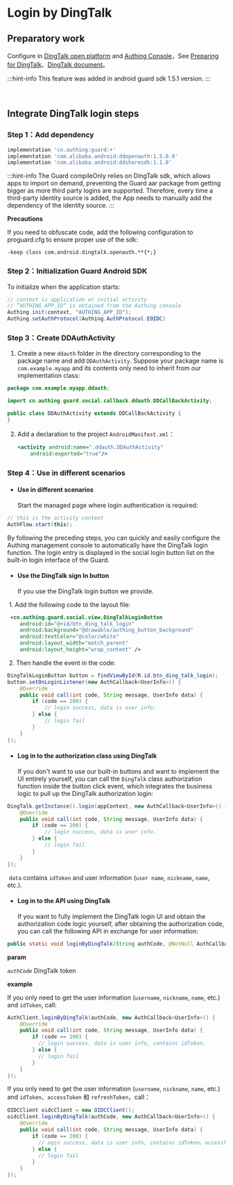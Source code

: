 # Login by DingTalk

<LastUpdated/>

## Preparatory work

Configure in [DingTalk open platform](https://open.dingtalk.com/) and [Authing Console](https://authing.cn/)，See [Preparing for  DingTalk](../../../guides/connections/enterprise/dingtalk-mobile/README.md)、[DingTalk document](https://open.dingtalk.com/document/orgapp/android-platform-application-authorization-login-access)。

:::hint-info
This feature was added in android guard sdk 1.5.1 version.
:::

<br>

## Integrate DingTalk login steps

### Step 1：Add dependency

```groovy
implementation 'cn.authing:guard:+'
implementation 'com.alibaba.android:ddopenauth:1.5.0.8'
implementation 'com.alibaba.android:ddsharesdk:1.1.0'
```

:::hint-info
The Guard compileOnly relies on DingTalk sdk, which allows apps to import on demand, preventing the Guard aar package from getting bigger as more third party logins are supported. Therefore, every time a third-party identity source is added, the App needs to manually add the dependency of the identity source.
:::

**Precautions**

If you need to obfuscate code, add the following configuration to proguard.cfg to ensure proper use of the sdk:

```
-keep class com.android.dingtalk.openauth.**{*;}
```

### Step 2：Initialization Guard Android SDK

To initialize when the application starts:

```java
// context is application or initial activity
// ”AUTHING_APP_ID“ is obtained from the Authing console
Authing.init(context, "AUTHING_APP_ID");
Authing.setAuthProtocol(Authing.AuthProtocol.EOIDC)
```

### Step 3：Create DDAuthActivity

1. Create a new `ddauth` folder in the directory corresponding to the package name and add `DDAuthActivity`. Suppose your package name is `com.example.myapp` and its contents only need to inherit from our implementation class:

```java
package com.example.myapp.ddauth;

import cn.authing.guard.social.callback.ddauth.DDCallBackActivity;

public class DDAuthActivity extends DDCallBackActivity {
}
```

2. Add a declaration to the project `AndroidManifest.xml`：

   ```xml
   <activity android:name=".ddauth.DDAuthActivity"
       android:exported="true"/>
   ```

### Step 4：Use in different scenarios

- #### Use in different scenarios

  Start the managed page where login authentication is required:

```java
// this is the activity context
AuthFlow.start(this);
```

By following the preceding steps, you can quickly and easily configure the Authing management console to automatically have the DingTalk login function. The login entry is displayed in the social login button list on the built-in login interface of the Guard.

- #### Use the DingTalk sign In button

  If you use the DingTalk login button we provide.

​		1. Add the following code to the layout file:

```xml
 <cn.authing.guard.social.view.DingTalkLoginButton
    android:id="@+id/btn_ding_talk_login"
    android:background="@drawable/authing_button_background"
    android:textColor="@color/white"
    android:layout_width="match_parent"
    android:layout_height="wrap_content" />
```

​		2. Then handle the event in the code:

```java
DingTalkLoginButton button = findViewById(R.id.btn_ding_talk_login);
button.setOnLoginListener(new AuthCallback<UserInfo>() {
    @Override
    public void call(int code, String message, UserInfo data) {
      	if (code == 200) {
        	// login success, data is user info.
       	} else {
        	// login fail
      	}
    }
});
```

- #### Log in to the authorization class using DingTalk

  If you don't want to use our built-in buttons and want to implement the UI entirely yourself, you can call the `DingTalk` class authorization function inside the button click event, which integrates the business logic to pull up the DingTalk authorization login:

```java
DingTalk.getInstance().login(appContext, new AuthCallback<UserInfo>() {
    @Override
    public void call(int code, String message, UserInfo data) {
        if (code == 200) {
        	// login success, data is user info.
       	} else {
        	// login fail
      	}
    }
});
```

​	`data` contains `idToken` and user information (`user name`, `nickname`, `name`, etc.).

- #### Log in to the API using DingTalk

  If you want to fully implement the DingTalk login UI and obtain the authorization code logic yourself, after obtaining the authorization code, you can call the following API in exchange for user information:

```java
public static void loginByDingTalk(String authCode, @NotNull AuthCallback<UserInfo> callback)
```

**param**

*`authCode`* DingTalk token

**example**

If you only need to get the user information (`username`, `nickname`, `name`, etc.) and `idToken`, call:

```java
AuthClient.loginByDingTalk(authCode, new AuthCallback<UserInfo>() {
    @Override
    public void call(int code, String message, UserInfo data) {
        if (code == 200) {
          // login success, data is user info, contains idToken.
        } else {
          // login fail
        }
    }
});
```

If you only need to get the user information (`username`, `nickname`, `name`, etc.) and `idToken`、`accessToken` 和 `refreshToken`，call：

```java
OIDCClient oidcClient = new OIDCClient();
oidcClient.loginByDingTalk(authCode, new AuthCallback<UserInfo>() {
    @Override
    public void call(int code, String message, UserInfo data) {
        if (code == 200) {
          // ogin success, data is user info, contains idToken、accessToken and refreshToken.
        } else {
          // login fail
        }
    }
});
```


